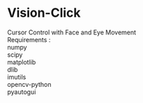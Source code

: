 # Vision-Click

Cursor Control with Face and Eye Movement
<br>
Requirements : <br>
numpy<br>
scipy<br>
matplotlib<br>
dlib<br>
imutils<br>
opencv-python<br>
pyautogui